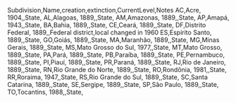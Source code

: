Subdivision,Name,creation,extinction,CurrentLevel,Notes
AC,Acre,                            1904,,State,
AL,Alagoas,                         1889,,State,
AM,Amazonas,                        1889,,State,
AP,Amapá,                           1943,,State,
BA,Bahia,                           1889,,State,
CE,Ceará,                           1889,,State,
DF,Distrito Federal,                1889,,Federal district,local changed in 1960
ES,Espírito Santo,                  1889,,State,
GO,Goiás,                           1889,,State,
MA,Maranhão,                        1889,,State,
MG,Minas Gerais,                    1889,,State,
MS,Mato Grosso do Sul,              1977,,State,
MT,Mato Grosso,                     1889,,State,
PA,Pará,                            1889,,State,
PB,Paraíba,                         1889,,State,
PE,Pernambuco,                      1889,,State,
PI,Piauí,                           1889,,State,
PR,Paraná,                          1889,,State,
RJ,Rio de Janeiro,                  1889,,State,
RN,Rio Grande do Norte,             1889,,State,
RO,Rondônia,                        1981,,State,
RR,Roraima,                         1947,,State,
RS,Rio Grande do Sul,               1889,,State,
SC,Santa Catarina,                  1889,,State,
SE,Sergipe,                         1889,,State,
SP,São Paulo,                       1889,,State,
TO,Tocantins,                       1988,,State,
